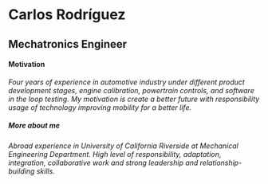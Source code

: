 # Carlos Rodríguez
## Mechatronics Engineer

#### Motivation
*Four years of experience in automotive industry under different product development stages, engine calibration, powertrain controls, and software in the loop testing.
My motivation is create a better future with responsibility usage of technology improving mobility for a better life.*

##### More about me

*Abroad experience in University of California Riverside at Mechanical Engineering Department. High level of responsibility, adaptation, integration, collaborative work and strong leadership and relationship-building skills.*
